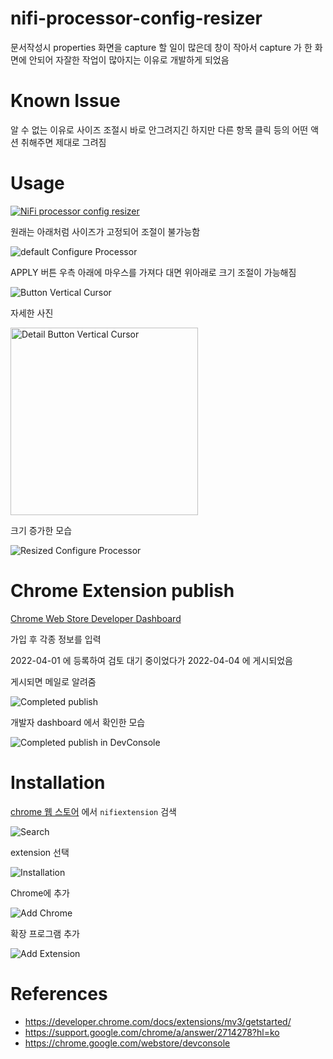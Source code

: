 # nifi-processor-config-resizer

문서작성시 properties 화면을 capture 할 일이 많은데 창이 작아서 capture 가 한 화면에 안되어 자잘한 작업이 많아지는 이유로 개발하게 되었음

# Known Issue

알 수 없는 이유로 사이즈 조절시 바로 안그려지긴 하지만 다른 항목 클릭 등의 어떤 액션 취해주면 제대로 그려짐

# Usage

[![NiFi processor config resizer](http://img.youtube.com/vi/sQgpqx9x1bs/0.jpg)](https://youtu.be/sQgpqx9x1bs?t=0s)

원래는 아래처럼 사이즈가 고정되어 조절이 불가능함

![default Configure Processor](./screenshots/img00.png)

APPLY 버튼 우측 아래에 마우스를 가져다 대면 위아래로 크기 조절이 가능해짐

![Button Vertical Cursor](./screenshots/img01.png)

자세한 사진

<img src="./screenshots/img02.png" alt="Detail Button Vertical Cursor" style="width:300px;"/>

크기 증가한 모습

![Resized Configure Processor](./screenshots/img03.png)

# Chrome Extension publish

[Chrome Web Store Developer Dashboard](https://chrome.google.com/webstore/devconsole)

가입 후 각종 정보를 입력

2022-04-01 에 등록하여 검토 대기 중이었다가 2022-04-04 에 게시되었음

게시되면 메일로 알려줌

![Completed publish](screenshots/img08.png)

개발자 dashboard 에서 확인한 모습

![Completed publish in DevConsole](screenshots/img09.png)

# Installation

[chrome 웹 스토어](https://chrome.google.com/webstore/category/extensions) 에서 `nifiextension` 검색

![Search](screenshots/img04.png)

extension 선택

![Installation](screenshots/img05.png)

Chrome에 추가

![Add Chrome](screenshots/img06.png)

확장 프로그램 추가

![Add Extension](screenshots/img07.png)

# References

* https://developer.chrome.com/docs/extensions/mv3/getstarted/
* https://support.google.com/chrome/a/answer/2714278?hl=ko
* https://chrome.google.com/webstore/devconsole
